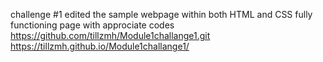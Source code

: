 challenge #1
edited the sample webpage within both HTML and CSS
fully functioning page with approciate codes
https://github.com/tillzmh/Module1challange1.git
https://tillzmh.github.io/Module1challange1/